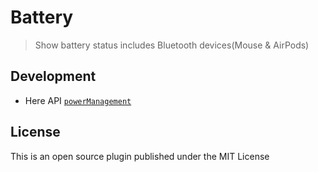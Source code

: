 # Battery

> Show battery status includes Bluetooth devices(Mouse & AirPods)

## Development

* Here API [`powerManagement`](https://doc.here.app/#/jsAPI/powerManagement)

## License

This is an open source plugin published under the MIT License